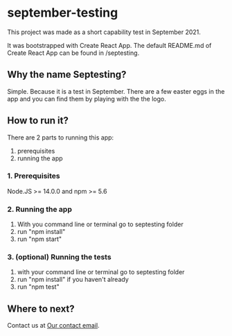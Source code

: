 # september-testing

This project was made as a short capability test in September 2021.

It was bootstrapped with Create React App. The default README.md of Create React App can be found in /septesting.

## Why the name Septesting? 

Simple. Because it is a test in September. There are a few easter eggs in the app and you can find them by playing with the the logo.

## How to run it?

There are 2 parts to running this app:

1. prerequisites
2. running the app

### 1. Prerequisites

 Node.JS >= 14.0.0 and npm >= 5.6

### 2. Running the app

1. With you command line or terminal go to septesting folder
2. run "npm install"
3. run "npm start"

### 3. (optional) Running the tests

1. with your command line or terminal go to septesting folder
2. run "npm install" if you haven't already
3. run "npm test"

## Where to next?

Contact us at [Our contact email](mailto:get@2front.co).